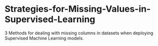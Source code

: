 # Strategies-for-Missing-Values-in-Supervised-Learning
3 Methods for dealing with missing columns in datasets when deploying Supervised Machine Learning models. 
